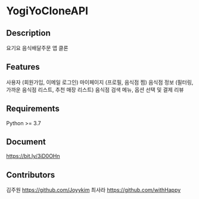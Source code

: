 # YogiYoCloneAPI

## Description
요기요 음식배달주문 앱 클론


## Features
사용자  (회원가입, 이메일 로그인)
마이페이지 (프로필, 음식점 찜)
음식점 정보 (필터링, 가까운 음식점 리스트, 추천 매장 리스트)
음식점 검색 
메뉴, 옵션 선택 및 결제
리뷰 

## Requirements
Python >= 3.7

## Document
https://bit.ly/3iD0OHn

## Contributors
김주원 https://github.com/Joyykim  최사라 https://github.com/withHappy
